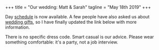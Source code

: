 +++
title = "Our wedding: Matt & Sarah"
tagline = "May 18th 2019"
+++

Day [schedule](www.google.com) is now available. A few people have also asked us about [wedding gifts](www.google.com), so I have finally updated the link below with more information.

There is no specific dress code. Smart casual is our advice. Please wear something comfortable: it's a party, not a job interview.
